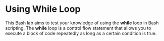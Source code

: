 # Using While Loop

This Bash lab aims to test your knowledge of using the **while** loop in Bash scripting. The **while** loop is a control flow statement that allows you to execute a block of code repeatedly as long as a certain condition is true.
